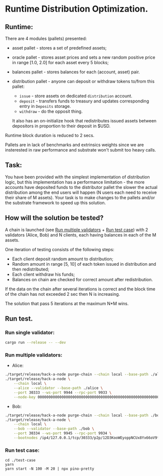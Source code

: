 # Runtime Distribution Optimization.

## Runtime:

There are 4 modules (pallets) presented:

* asset pallet - stores a set of predefined assets;
* oracle pallet - stores asset prices and sets a new random positive price in range [1.0, 2.0] for each asset every 5 blocks;
* balances pallet - stores balances for each (account, asset) pair.
* distribution pallet - anyone can deposit or withdraw tokens to/from this pallet:
  * `issue` - store assets on dedicated `distribution` account.
  * `deposit` - transfers funds to treasury and updates corresponding entry in `Deposits` storage.
  * `withdraw` - do the opposit thing.
  
  It also has an on-initialize hook that redistributes issued assets between depositors in proportion to their deposit in $USD.

Runtime block duration is reduced to 2 secs.

Pallets are in lack of benchmarks and extrinsics weights since we are insterested in raw performance and substrate won't submit too heavy calls.

## Task:

You have been provided with the simplest implementation of distribution logic, but this implementation has a performance limitation - the more accounts have deposited funds to the distributor pallet the slower the actual distribution among the end users will happen (N users each need to receive their share of M assets). Your task is to make changes to the pallets and/or the substrate framework to speed up this solution.

## How will the solution be tested?

A chain is launched (see [Run multiple validators](`###run-multiple-validators`) + [Run test case](###run-test-case)) with 2 validators (Alice, Bob) and N clients, each having balances in each of the M assets.

One iteration of testing consists of the following steps:
* Each client deposit random amount to distribution;
* Random amount in range [5, 10] of each token issued in distribution and then redistributed;
* Each client withdraw his funds;
* Balances on chain are checked for correct amount after redistribution.

If the data on the chain after several iterations is correct and the block time of the chain has not exceeded 2 sec then N is increasing.

The solution that pass 5 iterations at the maximum N*M wins.

## Run test.

### Run single validator:
```sh
cargo run --release -- --dev
```

### Run multiple validators:
* Alice:
```sh
./target/release/hack-a-node purge-chain --chain local --base-path ./alice -y
./target/release/hack-a-node \
    --chain local \
    --alice --validator --base-path ./alice \
    --port 30333 --ws-port 9944 --rpc-port 9933 \
    --node-key 0000000000000000000000000000000000000000000000000000000000000001
```
* Bob:
```sh
./target/release/hack-a-node purge-chain --chain local --base-path ./bob -y
./target/release/hack-a-node \
    --chain local \
    --bob --validator --base-path ./bob \
    --port 30334 --ws-port 9945 --rpc-port 9934 \
    --bootnodes /ip4/127.0.0.1/tcp/30333/p2p/12D3KooWEyoppNCUx8Yx66oV9fJnriXwCcXwDDUA2kj6vnc6iDEp
```

### Run test case:
```
cd ./test-case
yarn
yarn start -N 100 -M 20 | npx pino-pretty
```